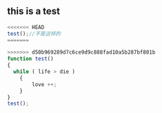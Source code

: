 ## this is a test
```javascript
<<<<<<< HEAD
test();//不是这样的
=======

>>>>>>> d50b969289d7c6ce9d9c888fad10a5b287bf801b
function test()
{
  while ( life > die )
    {
        love ++;
    }
}
test();
```
